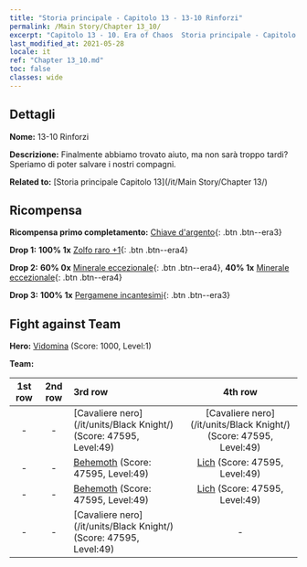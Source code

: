 ```yaml
---
title: "Storia principale - Capitolo 13 - 13-10 Rinforzi"
permalink: /Main Story/Chapter 13_10/
excerpt: "Capitolo 13 - 10. Era of Chaos  Storia principale - Capitolo 13_10. 13-10 Rinforzi"
last_modified_at: 2021-05-28
locale: it
ref: "Chapter 13_10.md"
toc: false
classes: wide
---
```


## Dettagli

 **Nome:** 13-10 Rinforzi

 **Descrizione:** Finalmente abbiamo trovato aiuto, ma non sarà troppo tardi? Speriamo di poter salvare i nostri compagni.

 **Related to:** [Storia principale Capitolo 13](/it/Main Story/Chapter 13/)

## Ricompensa

 **Ricompensa primo completamento:** [Chiave d'argento](/ItemsIT/con_693/){: .btn .btn--era3}

 **Drop 1:** **100% 1x** [Zolfo raro +1](/ItemsIT/mat_43/){: .btn .btn--era4}

 **Drop 2:** **60% 0x** [Minerale eccezionale](/ItemsIT/mat_33/){: .btn .btn--era4}, **40% 1x** [Minerale eccezionale](/ItemsIT/mat_33/){: .btn .btn--era4}

 **Drop 3:** **100% 1x** [Pergamene incantesimi](/ItemsIT/con_694/){: .btn .btn--era3}


## Fight against Team
 **Hero:** [Vidomina](/it/heroes/Vidomina/) (Score: 1000, Level:1)

 **Team:**


  | 1st row | 2nd row | 3rd row | 4th row |
  |:----:|:----:|:----|:----:|
  | - | - | [Cavaliere nero](/it/units/Black Knight/) (Score: 47595, Level:49)  | [Cavaliere nero](/it/units/Black Knight/) (Score: 47595, Level:49)  |
  | - | - | [Behemoth](/it/units/Behemoth/) (Score: 47595, Level:49)  | [Lich](/it/units/Lich/) (Score: 47595, Level:49)  |
  | - | - | [Behemoth](/it/units/Behemoth/) (Score: 47595, Level:49)  | [Lich](/it/units/Lich/) (Score: 47595, Level:49)  |
  | - | - | [Cavaliere nero](/it/units/Black Knight/) (Score: 47595, Level:49)  | - |


